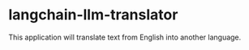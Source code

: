 # langchain-llm-translator
This application will translate text from English into another language. 
